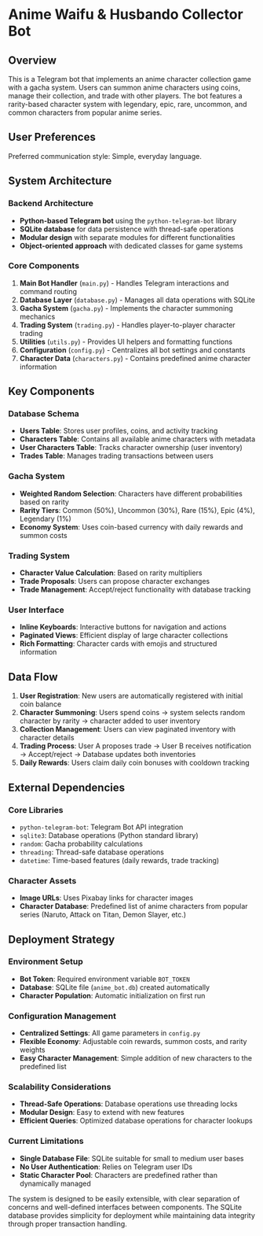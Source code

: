 # Anime Waifu & Husbando Collector Bot

## Overview

This is a Telegram bot that implements an anime character collection game with a gacha system. Users can summon anime characters using coins, manage their collection, and trade with other players. The bot features a rarity-based character system with legendary, epic, rare, uncommon, and common characters from popular anime series.

## User Preferences

Preferred communication style: Simple, everyday language.

## System Architecture

### Backend Architecture
- **Python-based Telegram bot** using the `python-telegram-bot` library
- **SQLite database** for data persistence with thread-safe operations
- **Modular design** with separate modules for different functionalities
- **Object-oriented approach** with dedicated classes for game systems

### Core Components
1. **Main Bot Handler** (`main.py`) - Handles Telegram interactions and command routing
2. **Database Layer** (`database.py`) - Manages all data operations with SQLite
3. **Gacha System** (`gacha.py`) - Implements the character summoning mechanics
4. **Trading System** (`trading.py`) - Handles player-to-player character trading
5. **Utilities** (`utils.py`) - Provides UI helpers and formatting functions
6. **Configuration** (`config.py`) - Centralizes all bot settings and constants
7. **Character Data** (`characters.py`) - Contains predefined anime character information

## Key Components

### Database Schema
- **Users Table**: Stores user profiles, coins, and activity tracking
- **Characters Table**: Contains all available anime characters with metadata
- **User Characters Table**: Tracks character ownership (user inventory)
- **Trades Table**: Manages trading transactions between users

### Gacha System
- **Weighted Random Selection**: Characters have different probabilities based on rarity
- **Rarity Tiers**: Common (50%), Uncommon (30%), Rare (15%), Epic (4%), Legendary (1%)
- **Economy System**: Uses coin-based currency with daily rewards and summon costs

### Trading System
- **Character Value Calculation**: Based on rarity multipliers
- **Trade Proposals**: Users can propose character exchanges
- **Trade Management**: Accept/reject functionality with database tracking

### User Interface
- **Inline Keyboards**: Interactive buttons for navigation and actions
- **Paginated Views**: Efficient display of large character collections
- **Rich Formatting**: Character cards with emojis and structured information

## Data Flow

1. **User Registration**: New users are automatically registered with initial coin balance
2. **Character Summoning**: Users spend coins → system selects random character by rarity → character added to user inventory
3. **Collection Management**: Users can view paginated inventory with character details
4. **Trading Process**: User A proposes trade → User B receives notification → Accept/reject → Database updates both inventories
5. **Daily Rewards**: Users claim daily coin bonuses with cooldown tracking

## External Dependencies

### Core Libraries
- `python-telegram-bot`: Telegram Bot API integration
- `sqlite3`: Database operations (Python standard library)
- `random`: Gacha probability calculations
- `threading`: Thread-safe database operations
- `datetime`: Time-based features (daily rewards, trade tracking)

### Character Assets
- **Image URLs**: Uses Pixabay links for character images
- **Character Database**: Predefined list of anime characters from popular series (Naruto, Attack on Titan, Demon Slayer, etc.)

## Deployment Strategy

### Environment Setup
- **Bot Token**: Required environment variable `BOT_TOKEN`
- **Database**: SQLite file (`anime_bot.db`) created automatically
- **Character Population**: Automatic initialization on first run

### Configuration Management
- **Centralized Settings**: All game parameters in `config.py`
- **Flexible Economy**: Adjustable coin rewards, summon costs, and rarity weights
- **Easy Character Management**: Simple addition of new characters to the predefined list

### Scalability Considerations
- **Thread-Safe Operations**: Database operations use threading locks
- **Modular Design**: Easy to extend with new features
- **Efficient Queries**: Optimized database operations for character lookups

### Current Limitations
- **Single Database File**: SQLite suitable for small to medium user bases
- **No User Authentication**: Relies on Telegram user IDs
- **Static Character Pool**: Characters are predefined rather than dynamically managed

The system is designed to be easily extensible, with clear separation of concerns and well-defined interfaces between components. The SQLite database provides simplicity for deployment while maintaining data integrity through proper transaction handling.